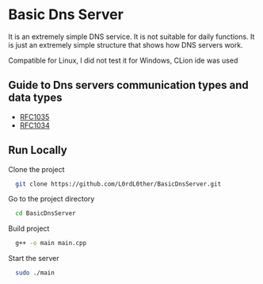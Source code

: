 
# Basic Dns Server

It is an extremely simple DNS service. It is not suitable for daily functions. It is just an extremely simple structure that shows how DNS servers work.

Compatible for Linux, I did not test it for Windows, CLion ide was used
## Guide to Dns servers communication types and data types


- [RFC1035](https://datatracker.ietf.org/doc/html/rfc1035)
- [RFC1034](https://datatracker.ietf.org/doc/html/rfc1034)

## Run Locally

Clone the project

```bash
  git clone https://github.com/L0rdL0ther/BasicDnsServer.git
```

Go to the project directory

```bash
  cd BasicDnsServer
```

Build project

```bash
  g++ -o main main.cpp  
```

Start the server

```bash
  sudo ./main
```

